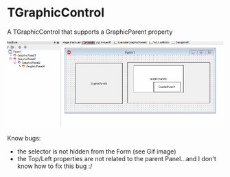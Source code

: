 # TGraphicControl

A TGraphicControl that supports a GraphicParent property

![screenshot](GraphicPanel.gif)

Know bugs:
- the selector is not hidden from the Form (see Gif image) 
- the Top/Left properties are not related to the parent Panel...and I don't know how to fix this bug :/
